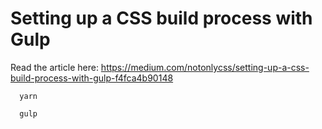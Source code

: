 # Setting up a CSS build process with Gulp
Read the article here: https://medium.com/notonlycss/setting-up-a-css-build-process-with-gulp-f4fca4b90148

```
  yarn
```

```
  gulp 
```